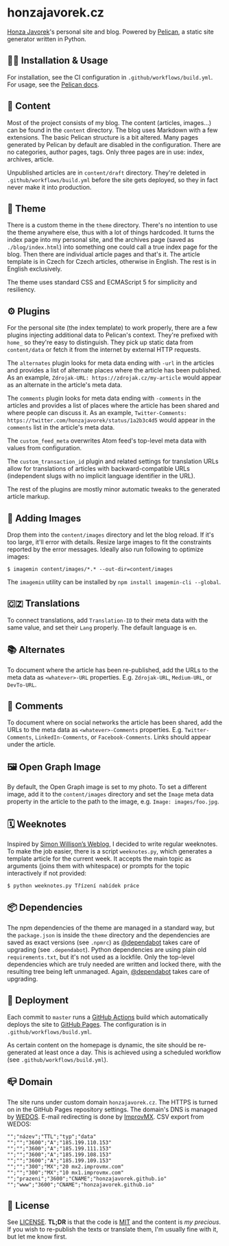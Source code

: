 # honzajavorek.cz

[Honza Javorek](https://github.com/honzajavorek)'s personal site and blog. Powered by [Pelican](https://docs.getpelican.com/), a static site generator written in Python.

## 👩‍💻 Installation & Usage

For installation, see the CI configuration in `.github/workflows/build.yml`. For usage, see the [Pelican docs](https://docs.getpelican.com/en/stable/publish.html#site-generation).

## 📒 Content

Most of the project consists of my blog. The content (articles, images…) can be found in the `content` directory. The blog uses Markdown with a few extensions. The basic Pelican structure is a bit altered. Many pages generated by Pelican by default are disabled in the configuration. There are no categories, author pages, tags. Only three pages are in use: index, archives, article.

Unpublished articles are in `content/draft` directory. They're deleted in `.github/workflows/build.yml` before the site gets deployed, so they in fact never make it into production.

## 🎨 Theme

There is a custom theme in the `theme` directory. There's no intention to use the theme anywhere else, thus with a lot of things hardcoded. It turns the index page into my personal site, and the archives page (saved as `./blog/index.html`) into something one could call a true index page for the blog. Then there are individual article pages and that's it. The article template is in Czech for Czech articles, otherwise in English. The rest is in English exclusively.

The theme uses standard CSS and ECMAScript 5 for simplicity and resiliency.

## ⚙️ Plugins

For the personal site (the index template) to work properly, there are a few plugins injecting additional data to Pelican's context. They're prefixed with `home_` so they're easy to distinguish. They pick up static data from `content/data` or fetch it from the internet by external HTTP requests.

The `alternates` plugin looks for meta data ending with `-url` in the articles and provides a list of alternate places where the article has been published. As an example, `Zdrojak-URL: https://zdrojak.cz/my-article` would appear as an alternate in the article's meta data.

The `comments` plugin looks for meta data ending with `-comments` in the articles and provides a list of places where the article has been shared and where people can discuss it. As an example, `Twitter-Comments: https://twitter.com/honzajavorek/status/1a2b3c4d5` would appear in the `comments` list in the article's meta data.

The `custom_feed_meta` overwrites Atom feed's top-level meta data with values from configuration.

The `custom_transaction_id` plugin and related settings for translation URLs allow for translations of articles with backward-compatible URLs (independent slugs with no implicit language identifier in the URL).

The rest of the plugins are mostly minor automatic tweaks to the generated article markup.

## 📸 Adding Images

Drop them into the `content/images` directory and let the blog reload. If it's too large, it'll error with details. Resize large images to fit the constraints reported by the error messages. Ideally also run following to optimize images:

```
$ imagemin content/images/*.* --out-dir=content/images
```

The `imagemin` utility can be installed by ``npm install imagemin-cli --global``.

## 🇨🇿 Translations

To connect translations, add `Translation-ID` to their meta data with the same value, and set their `Lang` properly. The default language is `en`.

## 📚 Alternates

To document where the article has been re-published, add the URLs to the meta data as `<whatever>-URL` properties. E.g. `Zdrojak-URL`, `Medium-URL`, or `DevTo-URL`.

## 💬 Comments

To document where on social networks the article has been shared, add the URLs to the meta data as `<whatever>-Comments` properties. E.g. `Twitter-Comments`, `LinkedIn-Comments`, or `Facebook-Comments`. Links should appear under the article.

## 🖼 Open Graph Image

By default, the Open Graph image is set to my photo. To set a different image, add it to the `content/images` directory and set the `Image` meta data property in the article to the path to the image, e.g. `Image: images/foo.jpg`.

## 🗓 Weeknotes

Inspired by [Simon Willison’s Weblog](https://simonwillison.net/), I decided to write regular weeknotes. To make the job easier, there is a script `weeknotes.py`, which generates a template article for the current week. It accepts the main topic as arguments (joins them with whitespace) or prompts for the topic interactively if not provided:

```
$ python weeknotes.py Třízení nabídek práce
```

## 📦 Dependencies

The npm dependencies of the theme are managed in a standard way, but the `package.json` is inside the `theme` directory and the dependencies are saved as exact versions (see `.npmrc`) as [@dependabot](https://dependabot.com/) takes care of upgrading (see `.dependabot`). Python dependencies are using plain old `requirements.txt`, but it's not used as a lockfile. Only the top-level dependencies which are truly needed are written and locked there, with the resulting tree being left unmanaged. Again, [@dependabot](https://dependabot.com/) takes care of upgrading.

## 🚀 Deployment

Each commit to `master` runs a [GitHub Actions](https://github.com/features/actions) build which automatically deploys the site to [GitHub Pages](https://pages.github.com/). The configuration is in `.github/workflows/build.yml`.

As certain content on the homepage is dynamic, the site should be re-generated at least once a day. This is achieved using a scheduled workflow (see `.github/workflows/build.yml`).

## 📪 Domain

The site runs under custom domain `honzajavorek.cz`. The HTTPS is turned on in the GitHub Pages repository settings. The domain's DNS is managed by [WEDOS](https://www.wedos.cz/). E-mail redirecting is done by [ImprovMX](https://improvmx.com/). CSV export from WEDOS:

```
"";"název";"TTL";"typ";"data"
"";"";"3600";"A";"185.199.110.153"
"";"";"3600";"A";"185.199.111.153"
"";"";"3600";"A";"185.199.108.153"
"";"";"3600";"A";"185.199.109.153"
"";"";"300";"MX";"20 mx2.improvmx.com"
"";"";"300";"MX";"10 mx1.improvmx.com"
"";"prazeni";"3600";"CNAME";"honzajavorek.github.io"
"";"www";"3600";"CNAME";"honzajavorek.github.io"
```

## 👀 License

See [LICENSE](LICENSE). **TL;DR** is that the code is [MIT](LICENSE.MIT) and the content is _my precious_. If you wish to re-publish the texts or translate them, I'm usually fine with it, but let me know first.
